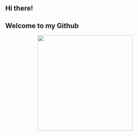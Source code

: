 ## Hi there!
## Welcome to my Github
<!-- <a href="https://github.com/ruzhan05/github-readme-stats">
  <img height=300 align="center" src="https://github-readme-stats.vercel.app/api/top-langs/?username=ruzhan05&hide=dart" />
</a>
-->
<div align="center">
  <a href="https://github.com/ruzhan05/github-readme-stats">
    <img height=300 src="https://github-readme-stats.vercel.app/api/top-langs/?username=ruzhan05&hide=dart" />
  </a>
</div>
<!--
**ruzhan05/ruzhan05** is a ✨ _special_ ✨ repository because its `README.md` (this file) appears on your GitHub profile.

Here are some ideas to get you started:

- 🔭 I’m currently working on ...
- 🌱 I’m currently learning ...
- 👯 I’m looking to collaborate on ...
- 🤔 I’m looking for help with ...
- 💬 Ask me about ...
- 📫 How to reach me: ...
- 😄 Pronouns: ...
- ⚡ Fun fact: ...
-->
